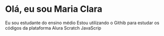 # Olá, eu sou Maria Clara
Eu sou estudante do ensino médio
Estou utilizando o Githib para estudar os códigos da plataforma Alura
Scratch
JavaScrip
